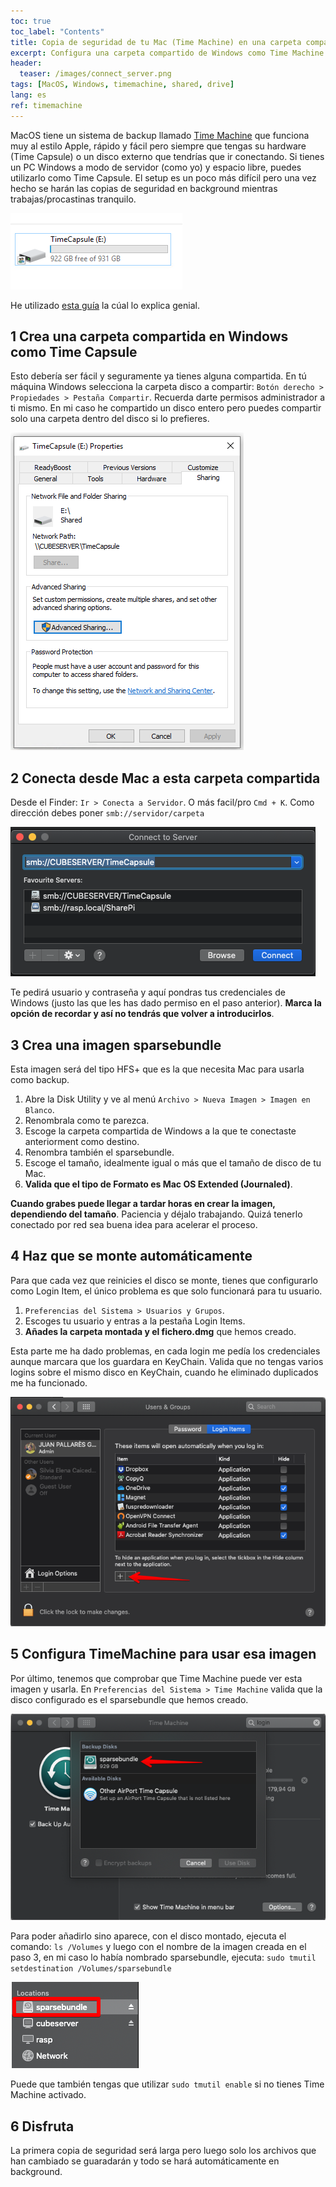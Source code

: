 ```yaml
---
toc: true
toc_label: "Contents"
title: Copia de seguridad de tu Mac (Time Machine) en una carpeta compartida de Windows
excerpt: Configura una carpeta compartido de Windows como Time Machine poder hacer copias de seguridad de tu Mac.
header:
  teaser: /images/connect_server.png
tags: [MacOS, Windows, timemachine, shared, drive]
lang: es
ref: timemachine
---
```


MacOS tiene un sistema de backup llamado [Time Machine](https://support.apple.com/es-es/HT201250) que funciona muy al estilo Apple, rápido y fácil pero siempre que tengas su hardware (Time Capsule) o un disco externo que tendrías que ir conectando. Si tienes un PC Windows a modo de servidor (como yo) y espacio libre, puedes utilizarlo como Time Capsule. El setup es un poco más difícil pero una vez hecho se harán las copias de seguridad en background mientras trabajas/procastinas tranquilo.

![Windows shared drive](/images/windows_shared_drive.png)

He utilizado [esta guía](https://www.imore.com/how-use-time-machine-backup-your-mac-windows-shared-folder) la cúal lo explica genial.

## 1 Crea una carpeta compartida en Windows como Time Capsule

Esto debería ser fácil y seguramente ya tienes alguna compartida. En tú máquina Windows selecciona la carpeta disco a compartir: `Botón derecho > Propiedades > Pestaña Compartir`. Recuerda darte permisos administrador a ti mismo. En mi caso he compartido un disco entero pero puedes compartir solo una carpeta dentro del disco si lo prefieres.

![Permisos carpeta](/images/share_folder.png)

## 2 Conecta desde Mac a esta carpeta compartida

Desde el Finder: `Ir > Conecta a Servidor`. O más facil/pro `Cmd + K`. Como dirección debes poner `smb://servidor/carpeta`

![Conecta a servidor](/images/connect_server.png)

Te pedirá usuario y contraseña y aquí pondras tus credenciales de Windows (justo las que les has dado permiso en el paso anterior). **Marca la opción de recordar y así no tendrás que volver a introducirlos**.

## 3 Crea una imagen sparsebundle

Esta imagen será del tipo HFS+ que es la que necesita Mac para usarla como backup.

1. Abre la Disk Utility y ve al menú `Archivo > Nueva Imagen > Imagen en Blanco`.
2. Renombrala como te parezca.
3. Escoge la carpeta compartida de Windows a la que te conectaste anteriorment como destino.
4. Renombra también el sparsebundle.
5. Escoge el tamaño, idealmente igual o más que el tamaño de disco de tu Mac.
6. **Valida que el tipo de Formato es Mac OS Extended (Journaled)**.

**Cuando grabes puede llegar a tardar horas en crear la imagen, dependiendo del tamaño**. Paciencia y déjalo trabajando. Quizá tenerlo conectado por red sea buena idea para acelerar el proceso.

## 4 Haz que se monte automáticamente

Para que cada vez que reinicies el disco se monte, tienes que configurarlo como Login Item, el único problema es que solo funcionará para tu usuario.

1. `Preferencias del Sistema > Usuarios y Grupos`.
1. Escoges tu usuario y entras a la pestaña Login Items.
1. **Añades la carpeta montada y el fichero.dmg** que hemos creado.

Esta parte me ha dado problemas, en cada login me pedía los credenciales aunque marcara que los guardara en KeyChain. Valida que no tengas varios logins sobre el mismo disco en KeyChain, cuando he eliminado duplicados me ha funcionado.

![Login Items](/images/login_items.png)

## 5 Configura TimeMachine para usar esa imagen

Por último, tenemos que comprobar que Time Machine puede ver esta imagen y usarla. En `Preferencias del Sistema > Time Machine` valida que la disco configurado es el sparsebundle que hemos creado.

![Disco Time Machine](/images/TimeMachine_disk.png)

Para poder añadirlo sino aparece, con el disco montado, ejecuta el comando:
`ls /Volumes`
y luego con el nombre de la imagen creada en el paso 3, en mi caso lo había nombrado sparsebundle, ejecuta:
`sudo tmutil setdestination /Volumes/sparsebundle`

![Time Machine image name](/images/timemachine_image_name.png)

Puede que también tengas que utilizar `sudo tmutil enable` si no tienes Time Machine activado.

## 6 Disfruta

La primera copia de seguridad será larga pero luego solo los archivos que han cambiado se guaradarán y todo se hará automáticamente en background.

